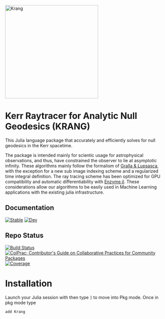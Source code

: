 <img width="300" alt="Krang" src="https://github.com/user-attachments/assets/bd42b144-c8b4-45aa-a331-944cfa9e9794">

# Kerr Raytracer for Analytic Null Geodesics (KRANG)

This Julia language package that accurately and efficiently solves for null geodesics in the Kerr spacetime.

The package is intended mainly for scientic usage for astrophysical observations, and thus, have constrained the observer to lie at asymptotic infinity.
These algorithms mainly follow the formalism of [Gralla & Lupsasca](https://journals.aps.org/prd/abstract/10.1103/PhysRevD.101.044032), with the exception for a new sub image indexing scheme and a regularized time integral definition.
The ray tracing scheme has been optimized for GPU compatibility and automatic differentiability with [Enzyme.jl](https://enzyme.mit.edu/julia/stable/). 
These considerations allow our algorithms to be easily used in Machine Learning applications with the existing julia infrastructure.

## Documentation
[![Stable](https://img.shields.io/badge/docs-stable-blue.svg)](https://dominic-chang.github.io/Krang.jl/stable/)
[![Dev](https://img.shields.io/badge/docs-dev-blue.svg)](https://dominic-chang.github.io/Krang.jl/dev/)
## Repo Status
[![Build Status](https://github.com/dominic-chang/Krang.jl/actions/workflows/CI.yml/badge.svg?branch=main)](https://github.com/dchang10/Krang.jl/actions/workflows/CI.yml?query=branch%3Amain)
[![ColPrac: Contributor's Guide on Collaborative Practices for Community Packages](https://img.shields.io/badge/ColPrac-Contributor's%20Guide-blueviolet)](https://github.com/SciML/ColPrac)
[![Coverage](https://codecov.io/gh/dominic-chang/Krang.jl/branch/main/graph/badge.svg)](https://codecov.io/gh/dchang10/Krang.jl)
# Installation
Launch your Julia session with then type `]` to move into Pkg mode. Once in pkg mode type
```julia
add Krang
```
